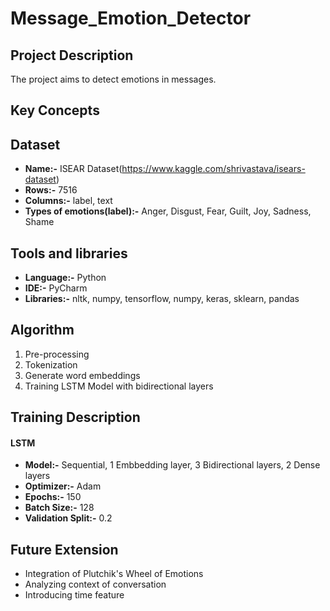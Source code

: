 # Message_Emotion_Detector

## Project Description
The project aims to detect emotions in messages. 

## Key Concepts

## Dataset
* **Name:-** ISEAR Dataset(https://www.kaggle.com/shrivastava/isears-dataset)
* **Rows:-** 7516
* **Columns:-** label, text
* **Types of emotions(label):-** Anger, Disgust, Fear, Guilt, Joy, Sadness, Shame

## Tools and libraries
* **Language:-** Python
* **IDE:-** PyCharm
* **Libraries:-** nltk, numpy, tensorflow, numpy, keras, sklearn, pandas

## Algorithm
1. Pre-processing
2. Tokenization
3. Generate word embeddings
4. Training LSTM Model with bidirectional layers

## Training Description
#### LSTM 
* **Model:-** Sequential, 1 Embbedding layer, 3 Bidirectional layers, 2 Dense layers
* **Optimizer:-** Adam
* **Epochs:-** 150
* **Batch Size:-** 128
* **Validation Split:-** 0.2

## Future Extension
* Integration of Plutchik's Wheel of Emotions
* Analyzing context of conversation
* Introducing time feature
